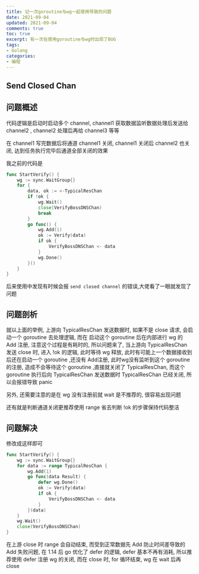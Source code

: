```yaml
---
title: 记一次goroutine与wg一起使用导致的问题
date: 2021-09-04            
updated: 2021-09-04         
comments: true              
toc: true                   
excerpt: 有一次在使用goroutine与wg时出现了BUG
tags:                       
- Golang
categories:                 
- 编程
---
```


## Send Closed Chan

##  问题概述

代码逻辑是启动时启动多个 channel, channel1 获取数据监听数据处理后发送给 channel2 , channel2 处理后再给 channel3 等等

在 channel1 写完数据后将通道 channel1 关闭, channel1 关闭后 channel2 也关闭, 达到任务执行完毕后通道全部关闭的效果

我之前的代码是

```go
func StartVerify() {
	wg := sync.WaitGroup{}
	for {
		data, ok := <-TypicalResChan
		if !ok {
			wg.Wait()
			close(VerifyBossDNSChan)
			break
		}
		go func() {
			wg.Add(1)
			ok := Verify(data)
			if ok {
				VerifyBossDNSChan <- data
			}
			wg.Done()
		}()
	}
}
```

后来使用中发现有时候会报 `send closed channel` 的错误,大佬看了一眼就发现了问题

## 问题剖析

就以上面的举例, 上游向 TypicalResChan 发送数据时, 如果不是 close 请求, 会启动一个 goroutine 去处理逻辑, 而在 启动这个 goroutine 后在内部进行 wg 的 Add 注册, 注意这个过程是有耗时的, 所以问题来了, 当上游向 TypicalResChan 发送 close 时, 进入 !ok 的逻辑, 此时等待 wg 释放, 此时有可能上一个数据接收到后还在启动一个 goroutine ,还没有 Add注册, 此时wg没有监听到这个 goroutine 的注册, 造成不会等待这个 goroutine ,直接就关闭了 TypicalResChan, 而这个 goroutine 执行后向 TypicalResChan 发送数据时 TypicalResChan 已经关闭, 所以会报错导致 panic

另外, 还需要注意的是在 wg 没有注册前就 wait 是不推荐的, 很容易出现问题

还有就是判断通道关闭更推荐使用 range 省去判断 !ok 的步骤保持代码整洁

## 问题解决

修改成这样即可

```go
func StartVerify() {
	wg := sync.WaitGroup{}
	for data := range TypicalResChan {
		wg.Add(1)
		go func(data Result) {
			defer wg.Done()
			ok := Verify(data)
			if ok {
				VerifyBossDNSChan <- data
			}
		}(data)
	}
	wg.Wait()
	close(VerifyBossDNSChan)
}
```

在上游 close 时 range 会自动结束, 而受到正常数据先 Add 防止时间差导致的 Add 失败问题, 在 1.14 后 go 优化了 defer 的逻辑, defer 基本不再有消耗, 所以推荐使用 defer 注册 wg 的关闭, 而在 close 时, for 循环结束, wg 在 wait 后再 close

